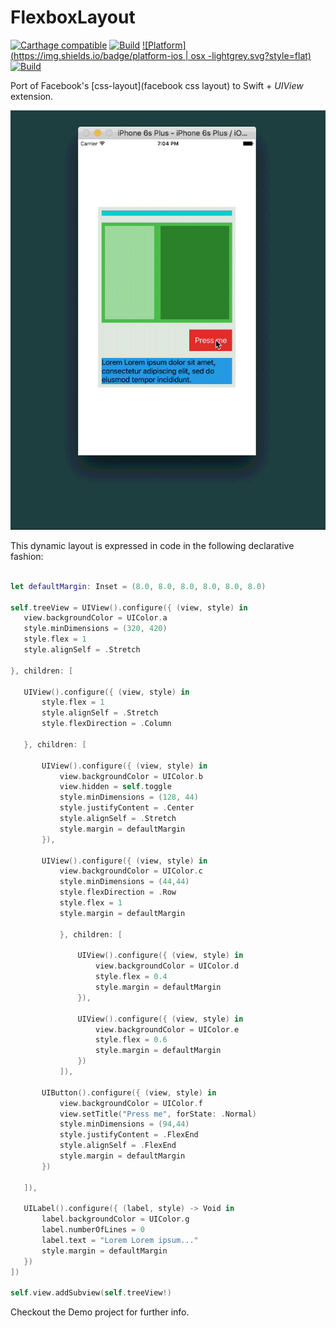 # FlexboxLayout
[![Carthage compatible](https://img.shields.io/badge/Carthage-compatible-4BC51D.svg?style=flat)](https://github.com/Carthage/Carthage)
[![Build](https://img.shields.io/badge/build-passing-green.svg?style=flat)](#)
[![Platform](https://img.shields.io/badge/platform-ios | osx -lightgrey.svg?style=flat)](#)
[![Build](https://img.shields.io/badge/license-MIT-blue.svg?style=flat)](https://opensource.org/licenses/MIT)

Port of Facebook's [css-layout](facebook css layout) to Swift + *UIView* extension.


![GitHub Logo](doc/animation.gif)

This dynamic layout is expressed in code in the following declarative fashion:


```swift
     
let defaultMargin: Inset = (8.0, 8.0, 8.0, 8.0, 8.0, 8.0)

self.treeView = UIView().configure({ (view, style) in
   view.backgroundColor = UIColor.a
   style.minDimensions = (320, 420)
   style.flex = 1
   style.alignSelf = .Stretch
   
}, children: [
   
   UIView().configure({ (view, style) in
       style.flex = 1
       style.alignSelf = .Stretch
       style.flexDirection = .Column

   }, children: [
   
       UIView().configure({ (view, style) in
           view.backgroundColor = UIColor.b
           view.hidden = self.toggle
           style.minDimensions = (128, 44)
           style.justifyContent = .Center
           style.alignSelf = .Stretch
           style.margin = defaultMargin
       }),
       
       UIView().configure({ (view, style) in
           view.backgroundColor = UIColor.c
           style.minDimensions = (44,44)
           style.flexDirection = .Row
           style.flex = 1
           style.margin = defaultMargin

           }, children: [
               
               UIView().configure({ (view, style) in
                   view.backgroundColor = UIColor.d
                   style.flex = 0.4
                   style.margin = defaultMargin
               }),
               
               UIView().configure({ (view, style) in
                   view.backgroundColor = UIColor.e
                   style.flex = 0.6
                   style.margin = defaultMargin
               })
           ]),
       
       UIButton().configure({ (view, style) in
           view.backgroundColor = UIColor.f
           view.setTitle("Press me", forState: .Normal)
           style.minDimensions = (94,44)
           style.justifyContent = .FlexEnd
           style.alignSelf = .FlexEnd
           style.margin = defaultMargin
       })
       
   ]),
   
   UILabel().configure({ (label, style) -> Void in
       label.backgroundColor = UIColor.g
       label.numberOfLines = 0
       label.text = "Lorem Lorem ipsum..."
       style.margin = defaultMargin
   })
])

self.view.addSubview(self.treeView!)


```

Checkout the Demo project for further info.
